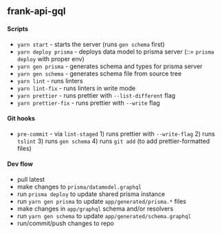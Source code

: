 ## frank-api-gql

#### Scripts
- `yarn start` - starts the server (runs `gen schema` first)
- `yarn deploy prisma` - deploys data model to prisma server (::= `prisma deploy` with proper env)
- `yarn gen prisma` - generates schema and types for prisma server
- `yarn gen schema` - generates schema file from source tree
- `yarn lint` - runs linters
- `yarn lint-fix` - runs linters in write mode
- `yarn prettier` - runs prettier with `--list-different` flag
- `yarn prettier-fix` - runs prettier with `--write` flag

#### Git hooks
- `pre-commit` - via `lint-staged` 1) runs prettier with `--write-flag` 2) runs `tslint` 3) runs `gen schema` 4) runs `git add` (to add prettier-formatted files)

#### Dev flow
- pull latest
- make changes to `prisma/datamodel.graphql`
- run `prisma deploy` to update shared prisma instance
- run `yarn gen prisma` to update `app/generated/prisma.*` files
- make changes in `app/graphql` schema and/or resolvers
- run `yarn gen schema` to update `app/generated/schema.graphql`
- run/commit/push changes to repo
